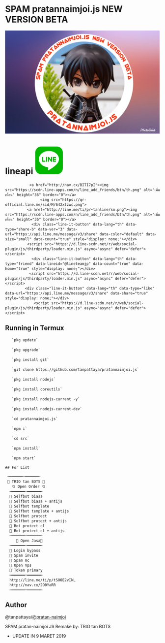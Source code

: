 # SPAM pratannaimjoi.js NEW VERSION BETA 
[![TrioPekokBots](/PhotoGrid_1570200983122.jpg)]( )

# lineapi [![TrioPekokBots](/square-default.png)]( )

               <a href="http://nav.cx/BITI7pI"><img src="https://scdn.line-apps.com/n/line_add_friends/btn/th.png" alt="เพิ่มเพื่อน" height="36" border="0"></a>
                    <img src="https://qr-official.line.me/sid/M/642xtzwc.png">
              <a href="http://line.me/ti/p/~tanline/sm.png"><img src="https://scdn.line-apps.com/n/line_add_friends/btn/th.png" alt="เพิ่มเพื่อน" height="36" border="0"></a>
                <div class="line-it-button" data-lang="th" data-type="share-b" data-ver="3" data-url="https://api.line.me/message/v3/share" data-color="default" data-size="small" data-count="true" style="display: none;"></div>
              <script src="https://d.line-scdn.net/r/web/social-plugin/js/thirdparty/loader.min.js" async="async" defer="defer"></script>
                <div class="line-it-button" data-lang="th" data-type="friend" data-lineid="@lineteamjp" data-count="true" data-home="true" style="display: none;"></div>
               <script src="https://d.line-scdn.net/r/web/social-plugin/js/thirdparty/loader.min.js" async="async" defer="defer"></script>
             <div class="line-it-button" data-lang="th" data-type="like" data-url="https://api.line.me/message/v3/share" data-share="true" style="display: none;"></div>
                 <script src="https://d.line-scdn.net/r/web/social-plugin/js/thirdparty/loader.min.js" async="async" defer="defer"></script>           


## Running in Termux

       `pkg update`

       `pkg upgrade`

       `pkg install git`

       `git clone https://github.com/tanpattaya/pratannaimjoi.js`

       `pkg install nodejs`

       `pkg install coreutils`

       `pkg install nodejs-current -y`

       `pkg install nodejs-current-dev`

       `cd pratannaimjoi.js`

       `npm i`

       `cd src`

       `npm install`

       `npm start`

```
## For List
```
     ╼━━━━━━─━━━━━━╾
     📌 TRIO tan BOTS 📌
       💘 Open Order 💘
      ╼━━━━━━─━━━━━━╾
      🌺 Selfbot biasa
      🌺 Selfbot biasa + antijs
      🌺 Selfbot template
      🌺 Selfbot template + antijs
      🌺 Selfbot protect
      🌺 Selfbot protect + antijs
      🌺 Bot protect cl
      🌺 Bot protect cl + antijs
      ╼━━━━━━─━━━━━━╾
         📌 Open Jasa📌
      ╼━━━━━━─━━━━━━╾
      🌷 Login bypass
      🌷 Spam invite
      🌷 Spam mc
      🌷 Open Vps 
      🌷 Token primary 
      ╼━━━━━━─━━━━━━╾
      http://line.me/ti/p/tSOOE2vIkL
      http://nav.cx/2O0YaRR
      ╼━━━━━━─━━━━━━╾

##  Author
@tanpattaya/[@pratan-naimjoi](https://www.linkedin.com/in/pratan-naimjoi)

SPAM pratan-naimjoi JS
Remake by: TRIO tan BOTS

- UPDATE IN
9 MARET 2019
